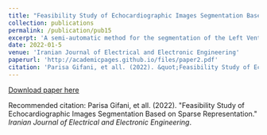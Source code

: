 ```yaml
---
title: "Feasibility Study of Echocardiographic Images Segmentation Based on Sparse Representation"
collection: publications
permalink: /publication/pub15
excerpt: 'A semi-automatic method for the segmentation of the Left Ventricle in echocardiography images is presented. The manual segmentation of the left ventricle in all image sequences takes a lot of time. The proposed method is based on sparse representation and the design of overcomplete dictionaries based on prior knowledge of the intensity variation time curves (IVTC). We used the sparse recovery algorithm of orthogonal matching pursuit (OMP) to find the sparse coefficients of the IVTC signals. We obtained the histogram of non-zero sparse coefficients for all images. The binary images from successive frames were constructed via thresholding. In addition, we defined one image representing all the frames, dividing all the points of the heart into three groups. One group involved the points located inside the cavities in all frames. The second group included the points that belonged to the tissue in all frames. Points that in some frames are located inside the cavities and in some other frames are located inside the tissue. The results on 2D echocardiographic images acquired from both healthy and patient subjects showed good agreement with manual tracing and took a short time for the contour, including the whole left ventricle. According to the cardiology specialist, the value of ejection fraction is correctly calculated, and the error percentages were 0.83 and 2.33 for two healthy data samples. The proposed method can be applied to 3D echocardiography images to obtain the left ventricular volume. This approach also can be used for other types of medical images.'
date: 2022-01-5
venue: 'Iranian Journal of Electrical and Electronic Engineering'
paperurl: 'http://academicpages.github.io/files/paper2.pdf'
citation: 'Parisa Gifani, et all. (2022). &quot;Feasibility Study of Echocardiographic Images Segmentation Based on Sparse Representation.&quot; <i>Iranian Journal of Electrical and Electronic Engineering</i>.'
---
```


[Download paper here](http://academicpages.github.io/files/paper2.pdf)

Recommended citation: Parisa Gifani, et all. (2022). "Feasibility Study of Echocardiographic Images Segmentation Based on Sparse Representation." <i>Iranian Journal of Electrical and Electronic Engineering</i>. 
